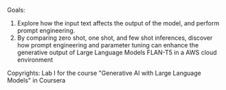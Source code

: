Goals:
1. Explore how the input text affects the output of the model, and perform prompt engineering.
2. By comparing zero shot, one shot, and few shot inferences, discover how prompt engineering and parameter tuning can enhance the generative output of Large Language Models FLAN-T5 in a AWS cloud environment

Copyrights:
Lab I for the course "Generative AI with Large Language Models" in Coursera
